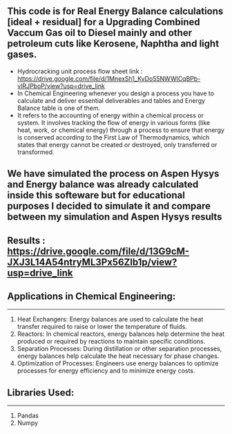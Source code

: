 ## This code is for Real Energy Balance calculations [ideal + residual] for a Upgrading Combined Vaccum Gas oil to Diesel mainly and other petroleum cuts like Kerosene, Naphtha and light gases.
- Hydrocracking unit process flow sheet link : https://drive.google.com/file/d/1MnexSh1_KyDo55NWWlCqBPb-vlRJPboP/view?usp=drive_link
- In Chemical Engineering whenever you design a process you have to calculate and deliver essential deliverables and tables and Energy Balance table is one of them.
- It refers to the accounting of energy within a chemical process or system. It involves tracking the flow of energy in various forms (like heat, work, or chemical energy) through a process to ensure that energy is conserved according to the First Law of Thermodynamics, which states that energy cannot be created or destroyed, only transferred or transformed.

## We have simulated the process on Aspen Hysys and Energy balance was already calculated inside this softeware but for educational purposes I decided to simulate it and compare between my simulation and Aspen Hysys results
## Results : https://drive.google.com/file/d/13G9cM-JXJ3L14A54ntryML3Px56Zlb1p/view?usp=drive_link

## Applications in Chemical Engineering:
----------------------------------------
1. Heat Exchangers: Energy balances are used to calculate the heat transfer required to raise or lower the temperature of fluids.
2. Reactors: In chemical reactors, energy balances help determine the heat produced or required by reactions to maintain specific conditions.
3. Separation Processes: During distillation or other separation processes, energy balances help calculate the heat necessary for phase changes.
4. Optimization of Processes: Engineers use energy balances to optimize processes for energy efficiency and to minimize energy costs.

## Libraries Used:
------------------
1. Pandas
2. Numpy
